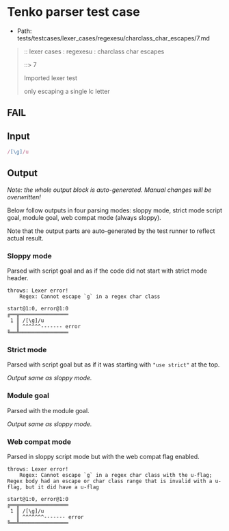 # Tenko parser test case

- Path: tests/testcases/lexer_cases/regexesu/charclass_char_escapes/7.md

> :: lexer cases : regexesu : charclass char escapes
>
> ::> 7
>
> Imported lexer test
>
> only escaping a single lc letter

## FAIL

## Input

`````js
/[\g]/u
`````

## Output

_Note: the whole output block is auto-generated. Manual changes will be overwritten!_

Below follow outputs in four parsing modes: sloppy mode, strict mode script goal, module goal, web compat mode (always sloppy).

Note that the output parts are auto-generated by the test runner to reflect actual result.

### Sloppy mode

Parsed with script goal and as if the code did not start with strict mode header.

`````
throws: Lexer error!
    Regex: Cannot escape `g` in a regex char class

start@1:0, error@1:0
╔══╦════════════════
 1 ║ /[\g]/u
   ║ ^^^^^^------- error
╚══╩════════════════

`````

### Strict mode

Parsed with script goal but as if it was starting with `"use strict"` at the top.

_Output same as sloppy mode._

### Module goal

Parsed with the module goal.

_Output same as sloppy mode._

### Web compat mode

Parsed in sloppy script mode but with the web compat flag enabled.

`````
throws: Lexer error!
    Regex: Cannot escape `g` in a regex char class with the u-flag; Regex body had an escape or char class range that is invalid with a u-flag, but it did have a u-flag

start@1:0, error@1:0
╔══╦════════════════
 1 ║ /[\g]/u
   ║ ^^^^^^^------- error
╚══╩════════════════

`````

